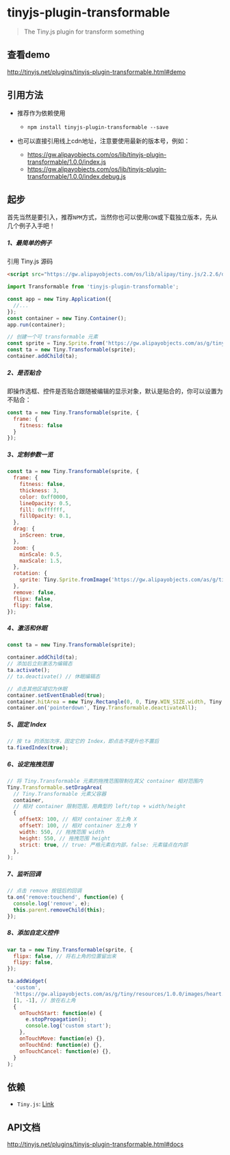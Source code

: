 # tinyjs-plugin-transformable

> The Tiny.js plugin for transform something

## 查看demo

http://tinyjs.net/plugins/tinyjs-plugin-transformable.html#demo

## 引用方法

- 推荐作为依赖使用

  - `npm install tinyjs-plugin-transformable --save`

- 也可以直接引用线上cdn地址，注意要使用最新的版本号，例如：

  - https://gw.alipayobjects.com/os/lib/tinyjs-plugin-transformable/1.0.0/index.js
  - https://gw.alipayobjects.com/os/lib/tinyjs-plugin-transformable/1.0.0/index.debug.js

## 起步
首先当然是要引入，推荐`NPM`方式，当然你也可以使用`CDN`或下载独立版本，先从几个例子入手吧！

##### 1、最简单的例子

引用 Tiny.js 源码
``` html
<script src="https://gw.alipayobjects.com/os/lib/alipay/tiny.js/2.2.6/dist/browser/tiny.js"></script>
```
``` js
import Transformable from 'tinyjs-plugin-transformable';

const app = new Tiny.Application({
  //...
});
const container = new Tiny.Container();
app.run(container);

// 创建一个可 transformable 元素
const sprite = Tiny.Sprite.from('https://gw.alipayobjects.com/as/g/tiny/resources/1.0.0/images/logo.png');
const ta = new Tiny.Transformable(sprite);
container.addChild(ta);

```
##### 2、是否贴合

即操作选框、控件是否贴合跟随被编辑的显示对象，默认是贴合的，你可以设置为不贴合：

``` js
const ta = new Tiny.Transformable(sprite, {
  frame: {
    fitness: false
  }
});
```

##### 3、定制参数一览

``` js
const ta = new Tiny.Transformable(sprite, {
  frame: {
    fitness: false,
    thickness: 3,
    color: 0xff0000,
    lineOpacity: 0.5,
    fill: 0xffffff,
    fillOpacity: 0.1,
  },
  drag: {
    inScreen: true,
  },
  zoom: {
    minScale: 0.5,
    maxScale: 1.5,
  },
  rotation: {
    sprite: Tiny.Sprite.fromImage('https://gw.alipayobjects.com/as/g/tiny/resources/1.0.0/images/heart.png'),
  },
  remove: false,
  flipx: false,
  flipy: false,
});
```

##### 4、激活和休眠

``` js
const ta = new Tiny.Transformable(sprite);

container.addChild(ta);
// 添加后立刻激活为编辑态
ta.activate();
// ta.deactivate() // 休眠编辑态

// 点击其他区域切为休眠
container.setEventEnabled(true);
container.hitArea = new Tiny.Rectangle(0, 0, Tiny.WIN_SIZE.width, Tiny.WIN_SIZE.height);
container.on('pointerdown', Tiny.Transformable.deactivateAll);
```

##### 5、固定 Index

``` js
// 按 ta 的添加次序，固定它的 Index，即点击不提升也不置后
ta.fixedIndex(true);
```

##### 6、设定拖拽范围

```js
// 将 Tiny.Transformable 元素的拖拽范围限制在其父 container 相对范围内
Tiny.Transformable.setDragArea(
  // Tiny.Transformable 元素父容器
  container,
  // 相对 container 限制范围，用典型的 left/top + width/height
  { 
    offsetX: 100, // 相对 container 左上角 X
    offsetY: 100, // 相对 container 左上角 Y
    width: 550, // 拖拽范围 width
    height: 550, // 拖拽范围 height
    strict: true, // true: 严格元素在内部，false: 元素锚点在内部
  },
);

```

##### 7、监听回调

``` js
// 点击 remove 按钮后的回调
ta.on('remove:touchend', function(e) {
  console.log('remove', e);
  this.parent.removeChild(this);
});
```

##### 8、添加自定义控件

``` js
var ta = new Tiny.Transformable(sprite, {
  flipx: false, // 将右上角的位置留出来
  flipy: false,
});

ta.addWidget(
  'custom',
  'https://gw.alipayobjects.com/as/g/tiny/resources/1.0.0/images/heart.png',
  [1, -1], // 放在右上角
  {
    onTouchStart: function(e) {
      e.stopPropagation();
      console.log('custom start');
    },
    onTouchMove: function(e) {},
    onTouchEnd: function(e) {},
    onTouchCancel: function(e) {},
  }
);
```

## 依赖
- `Tiny.js`: [Link](http://tinyjs.net/api)

## API文档

http://tinyjs.net/plugins/tinyjs-plugin-transformable.html#docs
